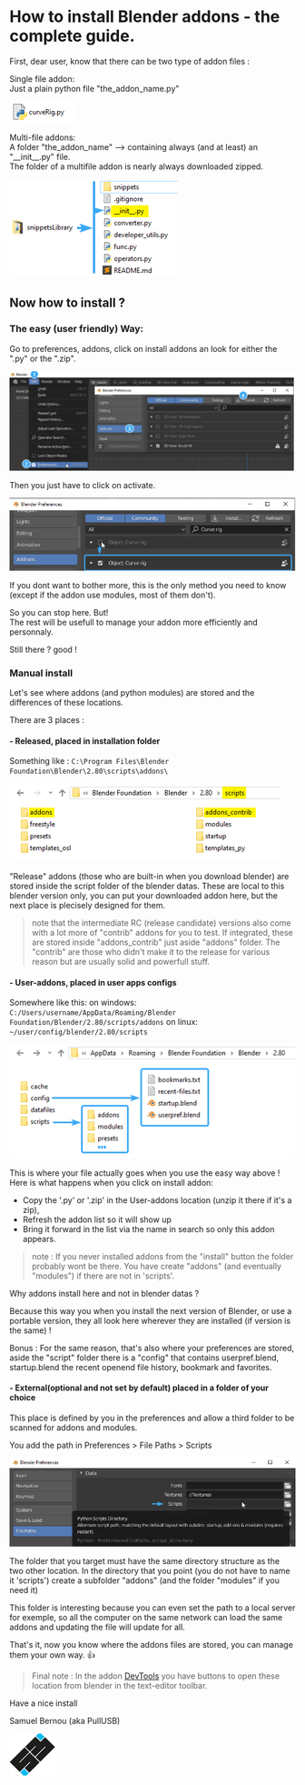 # How to install Blender addons - the complete guide.


First, dear user, know that there can be two type of addon files :

Single file addon:  
Just a plain python file "the_addon_name.py"

![single file addon](/imgs/single_file_addon.png)

Multi-file addons:  
A folder "the_addon_name" --> containing always (and at least) an "\_\_init\_\_.py" file.  
The folder of a multifile addon is nearly always downloaded zipped.

![multi-file addon](/imgs/multi-file_addon.png)

## Now how to install ?

### The easy (user friendly) Way:

Go to preferences, addons, click on install addons an look for either the ".py" or the ".zip".

![basic install](/imgs/basic_install.png)

Then you just have to click on activate.

![activate addon](/imgs/activate_addon.png)

If you dont want to bother more, this is the only method you need to know (except if the addon use modules, most of them don't).  

So you can stop here. But!  
The rest will be usefull to manage your addon more efficiently and personnaly.


Still there ? good !

### Manual install

Let's see where addons (and python modules) are stored and the differences of these locations.

There are 3 places :

#### - Released, placed in installation folder

Something like : `C:\Program Files\Blender Foundation\Blender\2.80\scripts\addons\`

![release](/imgs/release.png)

"Release" addons (those who are built-in when you download blender) are stored inside the script folder of the blender datas.
These are local to this blender version only, you can put your downloaded addon here, but the next place is plecisely designed for them.

> note that the intermediate RC (release candidate) versions also come with a lot more of "contrib" addons for you to test. If integrated, these are stored inside "addons_contrib" just aside "addons" folder. The "contrib" are those who didn't make it to the release for various reason but are usually solid and powerfull stuff.


#### - User-addons, placed in user apps configs
Somewhere like this:
on windows: `C:/Users/username/AppData/Roaming/Blender Foundation/Blender/2.80/scripts/addons`
on linux: `~/user/config/blender/2.80/scripts`

![user scripts and config](/imgs/user_scripts_and_config.png)

This is where your file actually goes when you use the easy way above !
Here is what happens when you click on install addon:
- Copy the '.py' or '.zip' in the User-addons location (unzip it there if it's a zip),
- Refresh the addon list so it will show up
- Bring it forward in the list via the name in search so only this addon appears.

>note : If you never installed addons from the "install" button the folder probably wont be there. You have create "addons" (and eventually "modules") if there are not in 'scripts'.


Why addons install here and not in blender datas ?

Because this way you when you install the next version of Blender, or use a portable version, they all look here wherever they are installed (if version is the same) !

Bonus : For the same reason, that's also where your preferences are stored, aside the "script" folder there is a "config" that contains
userpref.blend, startup.blend the recent openend file history, bookmark and favorites.


#### - External(optional and not set by default) placed in a folder of your choice

This place is defined by you in the preferences and allow a third folder to be scanned for addons and modules.

You add the path in Preferences > File Paths > Scripts

![external scripts](/imgs/external_scripts.png)

The folder that you target must have the same directory structure as the two other location.
In the directory that you point (you do not have to name it 'scripts') create a subfolder "addons" (and the folder "modules" if you need it)

This folder is interesting because you can even set the path to a local server for exemple,
so all the computer on the same network can load the same addons and updating the file will update for all.


That's it, now you know where the addons files are stored, you can manage them your own way.  <span>&#128077;</span>

> Final note : In the addon [DevTools](https://github.com/Pullusb/devTools) you have buttons to open these location from blender in the text-editor toolbar.
  
  
Have a nice install


Samuel Bernou (aka PullUSB)

![logo SB](/imgs/logo_sb_80px.png)